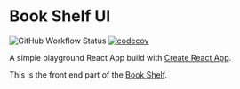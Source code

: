 # Book Shelf UI

![GitHub Workflow Status](https://img.shields.io/github/workflow/status/BreakBB/book-shelf-ui/Node.js%20CI) [![codecov](https://codecov.io/gh/BreakBB/book-shelf-ui/branch/master/graph/badge.svg?token=QFVKBLIQNP)](https://codecov.io/gh/BreakBB/book-shelf-ui)

A simple playground React App build with [Create React App](https://github.com/facebook/create-react-app).

This is the front end part of the [Book Shelf](https://github.com/BreakBB/book-shelf).
